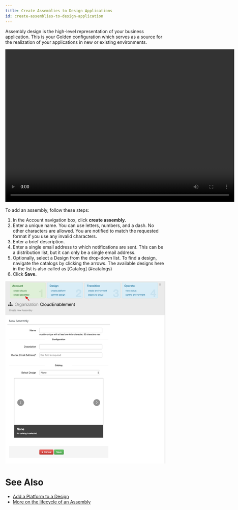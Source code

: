 ```yaml
---
title: Create Assemblies to Design Applications
id: create-assemblies-to-design-application
---
```


Assembly design is the high-level representation of your business application. This is your Golden configuration which serves as a source for the realization of your applications in new or existing environments.

<video width="720" height="480" preload="metadata" controls="" class="grovo-video">
    <source src="http://videos.grovo.com/walmart-oneops-0215_add-an-assembly_4668.webm?vpv=1" type="video/webm">
    Your browser does not implement HTML5 video. 
</video>

To add an assembly, follow these steps:

1. In the Account navigation box, click **create assembly.**
2. Enter a unique name.
    You can use letters, numbers, and a dash. No other characters are allowed. You are notified to match the requested format if you use any invalid characters.
3. Enter a brief description.
4. Enter a single email address to which notifications are sent.
    This can be a distribution list, but it can only be a single email address.
5. Optionally, select a Design from the drop-down list.
    To find a design, navigate the catalogs by clicking the arrows.
    The available designs here in the list is also called as [Catalog] (#catalogs)
6. Click **Save.**

![](../../assets/local/images/assembly-new.png)

# See Also

* [Add a Platform to a Design](../howto/#add-a-platform-to-a-design)
* [More on the lifecycle of an Assembly](../key-concepts/#lifecycle)
